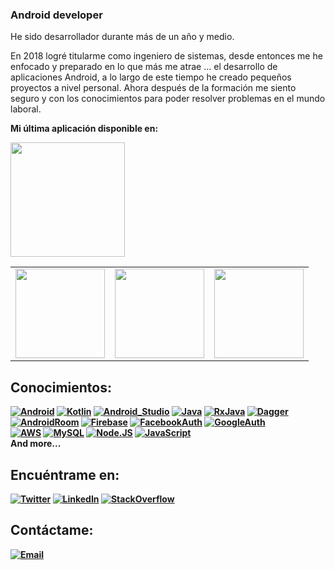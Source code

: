 ### Android developer


He sido desarrollador durante más de un año y medio.

En 2018 logré titularme como ingeniero de sistemas, desde entonces me he enfocado y preparado en lo que más me atrae ... el desarrollo de aplicaciones Android, a lo largo de este tiempo he creado pequeños proyectos a nivel personal. Ahora después de la formación me siento seguro y con los conocimientos para poder resolver problemas en el mundo laboral.

<strong>Mi última aplicación disponible en:<strong>

<a href="https://play.google.com/store/apps/details?id=io.spooky.app" target="_blank">
  <img src="https://play.google.com/intl/en_us/badges/static/images/badges/en_badge_web_generic.png" width="183">
</a>

<table>
  <tr>
    <td><img src="https://play-lh.googleusercontent.com/T_WinYv9_NVDhN0YlxyqdtLcfTkv9MsCbCCxjJZKZT3R-B_c3JTX8P08jtLwXIA9UccM=w720-h310-rw" width="143"></td>
    <td><img src="https://play-lh.googleusercontent.com/W63qYmq-34sJSEch7WbAhqJS-DxvrqImnaFrQ5iOuArUcj7R--LrOxwSXQ0kna0PVyk=w720-h310-rw" width="143"></td>
    <td><img src="https://play-lh.googleusercontent.com/fH1xjuXLov0Zu3xhBGJ8gZ455wV-xolwvlFP7wQ8TxRUwcCqausjqrqMPnfFTT-AjQ=w720-h310-rw" width="143"></td>
  </tr>
</table>


## Conocimientos:
[![Android](https://img.shields.io/badge/Android-3DDC84?style=for-the-badge&logo=android&logoColor=white&labelColor=101010)]()
[![Kotlin](https://img.shields.io/badge/Kotlin-0095D5?style=for-the-badge&logo=kotlin&logoColor=white&labelColor=101010)]()
[![Android_Studio](https://img.shields.io/badge/Android_Studio-3DDC84?style=for-the-badge&logo=android-studio&logoColor=white&labelColor=101010)]()
[![Java](https://img.shields.io/badge/Java-007396?style=for-the-badge&logo=java&logoColor=white&labelColor=101010)]()
[![RxJava](https://img.shields.io/badge/RxJava-007396?style=for-the-badge&logo=java&logoColor=white&labelColor=101010)]()
[![Dagger](https://img.shields.io/badge/Dagger2-000000?style=for-the-badge&logo=conda-forge&logoColor=white&labelColor=101010)]()
</br>
[![AndroidRoom](https://img.shields.io/badge/Android_Room_SQLite-000000?style=for-the-badge&logo=sqlite&logoColor=white&labelColor=101010)]()
[![Firebase](https://img.shields.io/badge/Firebase-FFCA28?style=for-the-badge&logo=firebase&logoColor=white&labelColor=101010)]()
[![FacebookAuth](https://img.shields.io/badge/Facebook_Auth-4479A1?style=for-the-badge&logo=facebook&logoColor=white&labelColor=101010)]()
[![GoogleAuth](https://img.shields.io/badge/Google_Auth-000000?style=for-the-badge&logo=google&logoColor=white&labelColor=101010)]()
</br>
[![AWS](https://img.shields.io/badge/AWS-232F3E?style=for-the-badge&logo=amazon-aws&logoColor=white&labelColor=101010)]()
[![MySQL](https://img.shields.io/badge/PostgreSQL-4479A1?style=for-the-badge&logo=postgresql&logoColor=white&labelColor=101010)]()
[![Node.JS](https://img.shields.io/badge/Node.JS-339933?style=for-the-badge&logo=node.js&logoColor=white&labelColor=101010)]()
[![JavaScript](https://img.shields.io/badge/JavaScript-F7DF1E?style=for-the-badge&logo=javascript&logoColor=white&labelColor=101010)]()
</br>
<strong>And more...</strong>

## Encuéntrame en:

[![Twitter](https://img.shields.io/badge/Twitter-@ekrlaz-1DA1F2?style=for-the-badge&logo=twitter&logoColor=white&labelColor=101010)](https://twitter.com/ekrlaz)
[![LinkedIn](https://img.shields.io/badge/LinkedIn-Erick_Alvarez-0077B5?style=for-the-badge&logo=linkedin&logoColor=white&labelColor=101010)](https://www.linkedin.com/in/erick-rafael-alvarez-arrieta-707a5a1a2/)
[![StackOverflow](https://img.shields.io/badge/StackOverflow-@ekrlaz-FE7A16?style=for-the-badge&logo=StackOverflow&logoColor=white&labelColor=101010)](https://stackoverflow.com/users/11933015/ekrlaz)

## Contáctame:

[![Email](https://img.shields.io/badge/erick.alvz.1.9.9.3@gmail.com-D14836?style=for-the-badge&logo=gmail&logoColor=white&labelColor=101010)](mailto:erick.alvz.1.9.9.3@gmail.com)
